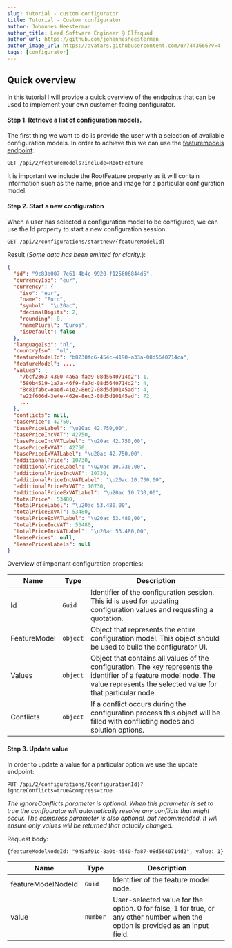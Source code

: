 ```yaml
---
slug: tutorial - custom configurator
title: Tutorial - Custom configurator
author: Johannes Heesterman
author_title: Lead Software Engineer @ Elfsquad
author_url: https://github.com/johannesheesterman
author_image_url: https://avatars.githubusercontent.com/u/7443666?v=4
tags: [configurator]
---
```


## Quick overview

In this tutorial I will provide a quick overview of the endpoints that can be used to implement your own customer-facing configurator.

#### Step 1. Retrieve a list of configuration models.

The first thing we want to do is provide the user with a selection of available configuration models. In order  to achieve this we can use the [featuremodels endpoint](/apis/configurator):

`GET /api/2/featuremodels?include=RootFeature`

It is important we include the RootFeature property as it will contain information such as the name, price and image for a particular configuration model.

#### Step 2. Start a new configuration

When a user has selected a configuration model to be configured, we can use the Id property to start a new configuration session. 

`GET /api/2/configurations/startnew/{featureModelId}`

Result (*Some data has been emitted for clarity.*):

```json
{
  "id": "9c83b007-7e61-4b4c-9920-f125606844d5",
  "currencyIso": "eur",
  "currency": {
    "iso": "eur",
    "name": "Euro",
    "symbol": "\u20ac",
    "decimalDigits": 2,
    "rounding": 0,
    "namePlural": "Euros",
    "isDefault": false
  },
  "languageIso": "nl",
  "countryIso": "nl",
  "featureModelId": "b8230fc6-454c-4190-a33a-08d5640714ca",
  "featureModel": ..., 
  "values": {
    "7bcf2363-4300-4a6a-faa9-08d5640714d2": 1,
    "580b4519-1a7a-46f9-fa7d-08d5640714d2": 4,
    "8c81fabc-eaed-41e2-8ec2-08d5d10145ad": 4,
    "e22f606d-3e4e-462e-8ec3-08d5d10145ad": 72,
    ...
  },
  "conflicts": null,
  "basePrice": 42750,
  "basePriceLabel": "\u20ac 42.750,00",
  "basePriceIncVAT": 42750,
  "basePriceIncVATLabel": "\u20ac 42.750,00",
  "basePriceExVAT": 42750,
  "basePriceExVATLabel": "\u20ac 42.750,00",
  "additionalPrice": 10730,
  "additionalPriceLabel": "\u20ac 10.730,00",
  "additionalPriceIncVAT": 10730,
  "additionalPriceIncVATLabel": "\u20ac 10.730,00",
  "additionalPriceExVAT": 10730,
  "additionalPriceExVATLabel": "\u20ac 10.730,00",
  "totalPrice": 53480,
  "totalPriceLabel": "\u20ac 53.480,00",
  "totalPriceExVAT": 53480,
  "totalPriceExVATLabel": "\u20ac 53.480,00",
  "totalPriceIncVAT": 53480,
  "totalPriceIncVATLabel": "\u20ac 53.480,00",
  "leasePrices": null,
  "leasePricesLabels": null
}
```

Overview of important configuration properties:

| Name         | Type     | Description                                                  |
| ------------ | -------- | ------------------------------------------------------------ |
| Id           | `Guid`   | Identifier of the configuration session. This id is used for updating configuration values and requesting a quotation. |
| FeatureModel | `object` | Object that represents the entire configuration model. This object should be used to build the configurator UI. |
| Values       | `object` | Object that contains all values of the configuration. The key represents the identifier of a feature model node. The value represents the selected value for that particular node. |
| Conflicts    | `object` | If a conflict occurs during the configuration process this object will be filled with conflicting nodes and solution options. |

#### Step 3. Update value

In order to update a value for a particular option we use the update endpoint:

`PUT /api/2/configurations/{configurationId}?ignoreConflicts=true&compress=true`

*The ignoreConflicts parameter is optional. When this parameter is set to true the configurator will automatically resolve any conflicts that might occur.*
*The compress parameter is also optional, but recommended. It will ensure only values will be returned that actually changed.*

Request body:

`{featureModelNodeId: "949af91c-8a0b-4540-fa87-08d5640714d2", value: 1}`

| Name               | Type     | Description                                                  |
| ------------------ | -------- | ------------------------------------------------------------ |
| featureModelNodeId | `Guid`   | Identifier of the feature model node.                        |
| value              | `number` | User-selected value for the option. 0 for false, 1 for true, or any other number when the option is provided as an input field. |
